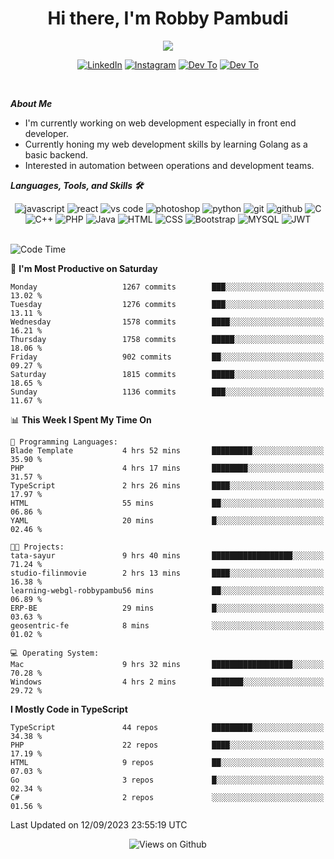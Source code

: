 <div align="center">
   <h1>Hi there, I'm Robby Pambudi </h1>

<img src="https://pronoun.cyou/x/y?subject=He&object=Him&height=20"> 
</div>

<p align='center'>
   <a href="https://www.linkedin.com/in/robbypambudi" target="_blank"><img src="https://img.shields.io/badge/LinkedIn-0077B5?style=for-the-badge&logo=linkedin&logoColor=white" alt="LinkedIn"></a>
   <a href="https://www.instagram.com/robbypambudi" target="_blank"><img src="https://img.shields.io/badge/Instagram-E4405F?style=for-the-badge&logo=instagram&logoColor=white" alt="Instagram"></a>
   <a href="https://dev.to/robbypambudi" target="_blank"><img src="https://img.shields.io/badge/dev.to-0A0A0A?style=for-the-badge&logo=dev.to&logoColor=white" alt="Dev To"></a>
   <a href="https://www.facebook.com/robbyulungpambudi" target="_blank"><img src="https://img.shields.io/badge/Facebook-1877F2?style=for-the-badge&logo=facebook&logoColor=white" alt="Dev To"></a>

</p> <p>
<br>
   
***About Me***
   
- I'm currently working on web development especially in front end developer.
- Currently honing my web development skills by learning Golang as a basic backend.
- Interested in automation between operations and development teams.
 
   
***Languages, Tools, and Skills 🛠***

   <div align="center">
   <img src="https://img.shields.io/badge/JavaScript-F7DF1E?style=for-the-badge&logo=javascript&logoColor=black" alt="javascript" />
      <img src="https://img.shields.io/badge/React-61DAFB?style=for-the-badge&logo=react&logoColor=black" alt="react" />
      <img src="https://img.shields.io/badge/vs%20code-007ACC?style=for-the-badge&logo=visual%20studio%20code&logoColor=white" alt="vs code" />
      <img src="https://img.shields.io/badge/adobe%20photoshop-31A8FF?style=for-the-badge&logo=adobe%20photoshop&logoColor=white" alt="photoshop" />
      <img src="https://img.shields.io/badge/python-3776AB?style=for-the-badge&logo=python&logoColor=white" alt="python" />
      <img src="https://img.shields.io/badge/Git-F05032?style=for-the-badge&logo=git&logoColor=white" alt="git" />
      <img src="https://img.shields.io/badge/GitHub-100000?style=for-the-badge&logo=github&logoColor=white" alt="github" />
      <img src="https://img.shields.io/badge/c-%2300599C.svg?style=for-the-badge&logo=c&logoColor=white" alt="C" />
      <img src="https://img.shields.io/badge/c++-%2300599C.svg?style=for-the-badge&logo=c%2B%2B&logoColor=white" alt="C++" />   
      <img src="https://img.shields.io/badge/PHP-777BB4?style=for-the-badge&logo=php&logoColor=white" alt="PHP" />
      <img src="https://img.shields.io/badge/Java-ED8B00?style=for-the-badge&logo=java&logoColor=white" alt="Java"/>
      <img src="https://img.shields.io/badge/HTML5-E34F26?style=for-the-badge&logo=html5&logoColor=white" alt="HTML" />
      <img src="https://img.shields.io/badge/CSS-239120?&style=for-the-badge&logo=css3&logoColor=white" alt ="CSS" />
      <img src="https://img.shields.io/badge/Bootstrap-563D7C?style=for-the-badge&logo=bootstrap&logoColor=white" alt="Bootstrap" />
      <img src="https://img.shields.io/badge/MySQL-00000F?style=for-the-badge&logo=mysql&logoColor=white" alt="MYSQL" />
      <img src="https://img.shields.io/badge/json%20web%20tokens-323330?style=for-the-badge&logo=json-web-tokens&logoColor=pink" alt="JWT" />
      
   </div><br>
   
<!--START_SECTION:waka-->
![Code Time](http://img.shields.io/badge/Code%20Time-1%2C066%20hrs%205%20mins-blue)

📅 **I'm Most Productive on Saturday** 

```text
Monday                   1267 commits        ███░░░░░░░░░░░░░░░░░░░░░░   13.02 % 
Tuesday                  1276 commits        ███░░░░░░░░░░░░░░░░░░░░░░   13.11 % 
Wednesday                1578 commits        ████░░░░░░░░░░░░░░░░░░░░░   16.21 % 
Thursday                 1758 commits        █████░░░░░░░░░░░░░░░░░░░░   18.06 % 
Friday                   902 commits         ██░░░░░░░░░░░░░░░░░░░░░░░   09.27 % 
Saturday                 1815 commits        █████░░░░░░░░░░░░░░░░░░░░   18.65 % 
Sunday                   1136 commits        ███░░░░░░░░░░░░░░░░░░░░░░   11.67 % 
```


📊 **This Week I Spent My Time On** 

```text
💬 Programming Languages: 
Blade Template           4 hrs 52 mins       █████████░░░░░░░░░░░░░░░░   35.90 % 
PHP                      4 hrs 17 mins       ████████░░░░░░░░░░░░░░░░░   31.57 % 
TypeScript               2 hrs 26 mins       ████░░░░░░░░░░░░░░░░░░░░░   17.97 % 
HTML                     55 mins             ██░░░░░░░░░░░░░░░░░░░░░░░   06.86 % 
YAML                     20 mins             █░░░░░░░░░░░░░░░░░░░░░░░░   02.46 % 

🐱‍💻 Projects: 
tata-sayur               9 hrs 40 mins       ██████████████████░░░░░░░   71.24 % 
studio-filinmovie        2 hrs 13 mins       ████░░░░░░░░░░░░░░░░░░░░░   16.38 % 
learning-webgl-robbypambu56 mins             ██░░░░░░░░░░░░░░░░░░░░░░░   06.89 % 
ERP-BE                   29 mins             █░░░░░░░░░░░░░░░░░░░░░░░░   03.63 % 
geosentric-fe            8 mins              ░░░░░░░░░░░░░░░░░░░░░░░░░   01.02 % 

💻 Operating System: 
Mac                      9 hrs 32 mins       ██████████████████░░░░░░░   70.28 % 
Windows                  4 hrs 2 mins        ███████░░░░░░░░░░░░░░░░░░   29.72 % 
```

**I Mostly Code in TypeScript** 

```text
TypeScript               44 repos            █████████░░░░░░░░░░░░░░░░   34.38 % 
PHP                      22 repos            ████░░░░░░░░░░░░░░░░░░░░░   17.19 % 
HTML                     9 repos             ██░░░░░░░░░░░░░░░░░░░░░░░   07.03 % 
Go                       3 repos             █░░░░░░░░░░░░░░░░░░░░░░░░   02.34 % 
C#                       2 repos             ░░░░░░░░░░░░░░░░░░░░░░░░░   01.56 % 
```




 Last Updated on 12/09/2023 23:55:19 UTC
<!--END_SECTION:waka-->

<div align="center">
<img src="https://komarev.com/ghpvc/?username=robbypambudi&color=green" alt="Views on Github" />
</div>


